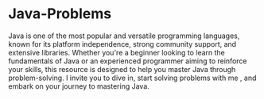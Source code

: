 # Java-Problems

Java is one of the most popular and versatile programming languages, known for its platform independence, strong community support, and extensive libraries. Whether you're a beginner looking to learn the fundamentals of Java or
an experienced programmer aiming to reinforce your skills, this resource is designed to help you master Java through problem-solving.
I invite you to dive in, start solving problems with me , and embark on your journey to mastering Java.
 
 
 
  
 
 
